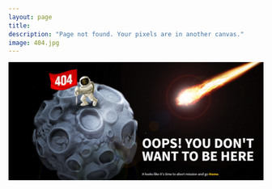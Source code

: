 ```yaml
---
layout: page
title:
description: "Page not found. Your pixels are in another canvas."
image: 404.jpg
---
```

<a href="https://tigretoncio.github.io">
  <img src="/images/404.jpg" height: auto width: auto float: center>
</a>

